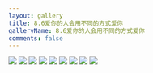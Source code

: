 ```yaml
---
layout: gallery
title: 8.6爱你的人会用不同的方式爱你
galleryName: 8.6爱你的人会用不同的方式爱你
comments: false
---
```


<style>
#l_main {
  max-width: calc(100% - 1 * 240px);
  padding-left: 0px;
  float: left;
  -webkit-box-ordinal-group: 2;
  -moz-box-ordinal-group: 2;
  -ms-flex-order: 2;
  -webkit-order: 2;
  order: 2;
}
#l_main.no_sidebar {
    width: 100%;
    padding-right: 0;
    margin: auto;
}
#bottom {
  display: none;
}
#post-body p {
  display:flex;
  flex-wrap: wrap;
}
#post-body p img {
  width: 32%;
  margin: 5px;
}
</style>

![](https://gcore.jsdelivr.net/gh/txw1314/blog-img@main/晚晚晚儿呀/2022/8.6爱你的人会用不同的方式爱你/202210062035597.jpg)
![](https://gcore.jsdelivr.net/gh/txw1314/blog-img@main/晚晚晚儿呀/2022/8.6爱你的人会用不同的方式爱你/202210062035596.jpg)
![](https://gcore.jsdelivr.net/gh/txw1314/blog-img@main/晚晚晚儿呀/2022/8.6爱你的人会用不同的方式爱你/202210062035595.jpg)
![](https://gcore.jsdelivr.net/gh/txw1314/blog-img@main/晚晚晚儿呀/2022/8.6爱你的人会用不同的方式爱你/202210062035594.jpg)
![](https://gcore.jsdelivr.net/gh/txw1314/blog-img@main/晚晚晚儿呀/2022/8.6爱你的人会用不同的方式爱你/202210062035593.jpg)
![](https://gcore.jsdelivr.net/gh/txw1314/blog-img@main/晚晚晚儿呀/2022/8.6爱你的人会用不同的方式爱你/202210062035592.jpg)
![](https://gcore.jsdelivr.net/gh/txw1314/blog-img@main/晚晚晚儿呀/2022/8.6爱你的人会用不同的方式爱你/202210062035591.jpg)
![](https://gcore.jsdelivr.net/gh/txw1314/blog-img@main/晚晚晚儿呀/2022/8.6爱你的人会用不同的方式爱你/202210062035590.jpg)
![](https://gcore.jsdelivr.net/gh/txw1314/blog-img@main/晚晚晚儿呀/2022/8.6爱你的人会用不同的方式爱你/202210062035588.jpg)
